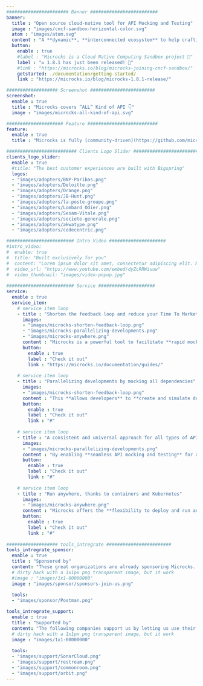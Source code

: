 ```yaml
---
####################### Banner #########################
banner:
  title : "Open source cloud-native tool for API Mocking and Testing"
  image : "images/cncf-sandbox-horizontal-color.svg"
  atom : "images/atom.svg"
  content : "A **dynamic**, **interconnected ecosystem** to help crafting **customized**, **multi-protocol universal** API **value chain**, powered by **cloud-native automation & standards** #APIOps"
  button:
    enable : true
    #label : "Microcks is a Cloud Native Computing Sandbox project 🚀"
    label : "♻️ 1.8.1 has just been released! 🚀"
    #link : "https://microcks.io/blog/microcks-joining-cncf-sandbox/"
    getstarted: ./documentation/getting-started/
    link : "https://microcks.io/blog/microcks-1.8.1-release/"

################### Screenshot ########################
screenshot:
  enable : true
  title : "Microcks covers “ALL” Kind of API 👇"
  image : "images/microcks-all-kind-of-api.svg"

##################### Feature ##########################
feature:
  enable : true
  title : "Microcks is fully [community-driven](https://github.com/microcks/microcks/graphs/contributors) & focused <br> on solving [Enterprises](https://github.com/microcks/.github/blob/main/ADOPTERS.md)' pains 🙌"

########################## Clients Logo Slider #########################
clients_logo_slider:
  enable : true
  #title: "The best customer experiences are built with Bigspring"
  logos:
  - "images/adopters/BNP-Paribas.png"
  - "images/adopters/Deloitte.png"
  - "images/adopters/Orange.png"
  - "images/adopters/JB-Hunt.png"
  - "images/adopters/la-poste-groupe.png"
  - "images/adopters/Lombard_Odier.png"
  - "images/adopters/Sesam-Vitale.png"
  - "images/adopters/societe-generale.png"
  - "images/adopters/akwatype.png"
  - "images/adopters/codecentric.png"

######################### Intro Video #####################
#intro_video:
#  enable: true
#  title: "Built exclusively for you"
#  content: "Lorem ipsum dolor sit amet, consectetur adipiscing elit. Morbi egestas Werat viverra id et aliquet. vulputate #egestas sollicitudin."
#  video_url: "https://www.youtube.com/embed/dyZcRRWiuuw"
#  video_thumbnail: "images/video-popup.jpg"     
      
######################### Service #####################
service:
  enable : true
  service_item:
    # service item loop
    - title : "Shorten the feedback loop and reduce your Time To Market"
      images:
      - "images/microcks-shorten-feedback-loop.png"
      - "images/microcks-parallelizing-developments.png"
      - "images/microcks-anywhere.png"
      content : "Microcks is a powerful tool to facilitate **rapid mock service generation**, **automated API testing**, and **seamless CI/CD integration**, streamlining development and deployment processes. Microcks **empowers teams** to optimize services and **accelerate product releases**, **gaining a competitive edge**."
      button:
        enable : true
        label : "Check it out"
        link : "https://microcks.io/documentation/guides/"
        
    # service item loop
    - title : "Parallelizing developments by mocking all dependencies"
      images:
      - "images/microcks-shorten-feedback-loop.png"
      content : "This **allows developers** to **create and simulate dependencies**, ensuring smooth and **efficient testing** of their applications. By adopting Microcks, development teams can **accelerate their release cycles** while **maintaining a high standard of software quality**."
      button:
        enable : true
        label : "Check it out"
        link : "#"
        
    # service item loop
    - title : "A consistent and universal approach for all types of API"
      images:
      - "images/microcks-parallelizing-developments.png"
      content : "By enabling **seamless API mocking and testing** for all types of API, Microcks guarantees that your APIs **perform as expected across various environments**, delivering a **reliable** and **satisfying experience to your consumers**."
      button:
        enable : true
        label : "Check it out"
        link : "#"
        
    # service item loop
    - title : "Run anywhere, thanks to containers and Kubernetes"
      images:
      - "images/microcks-anywhere.png"
      content : "Microcks offers the **flexibility to deploy and run anywhere**, whether **on-premise**, in **any cloud** infrastructure, or on **your laptop**. This versatility allows organizations and developers to **choose the most suitable environment** for their needs, making **development** and **testing processes** more **accessible** and **efficient**."
      button:
        enable : true
        label : "Check it out"
        link : "#"
        
################### tools_intregrate ########################
tools_intregrate_sponsor:
  enable : true
  title : "Sponsored by"
  content: "These great organizations are already sponsoring Microcks. Want to become a sponsor? Join our [Open collective](https://opencollective.com/microcks) or [Email us](mailto:info@microcks.io)."
  # dirty hack with a 1x1px png transparent image, but it work
  #image : "images/1x1-00000000"
  image : "images/sponsor/sponsors-join-us.png"
  
  tools:
  - "images/sponsor/Postman.png"

tools_intregrate_support:
  enable : true
  title : "Supported by"
  content: "The following companies support us by letting us use their products for free. Interested in supporting us too? [Email us](mailto:info@microcks.io) for more info."
  # dirty hack with a 1x1px png transparent image, but it work
  image : "images/1x1-00000000"
  
  tools:
  - "images/support/SonarCloud.png"
  - "images/support/restream.png"
  - "images/support/commonroom.png"
  - "images/support/orbit.png"
---
```

